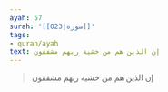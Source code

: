 ```yaml
---
ayah: 57
surah: '[[023|سورة]]'
tags:
- quran/ayah
text: إن الذين هم من خشية ربهم مشفقون
---
```

> إن الذين هم من خشية ربهم مشفقون
